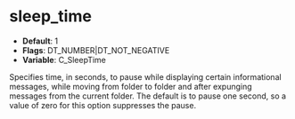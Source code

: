 # sleep_time

- **Default**: 1
- **Flags**: DT_NUMBER|DT_NOT_NEGATIVE
- **Variable**: C_SleepTime

Specifies time, in seconds, to pause while displaying certain informational
messages, while moving from folder to folder and after expunging
messages from the current folder.  The default is to pause one second, so
a value of zero for this option suppresses the pause.
